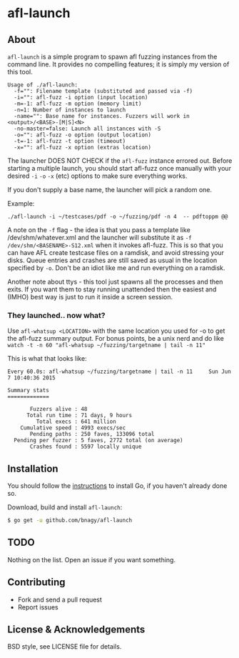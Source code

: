 afl-launch
=======

## About

`afl-launch` is a simple program to spawn afl fuzzing instances from the
command line. It provides no compelling features; it is simply my version of
this tool.

```
Usage of ./afl-launch:
  -f="": Filename template (substituted and passed via -f)
  -i="": afl-fuzz -i option (input location)
  -m=-1: afl-fuzz -m option (memory limit)
  -n=1: Number of instances to launch
  -name="": Base name for instances. Fuzzers will work in <output>/<BASE>-[M|S]<N>
  -no-master=false: Launch all instances with -S
  -o="": afl-fuzz -o option (output location)
  -t=-1: afl-fuzz -t option (timeout)
  -x="": afl-fuzz -x option (extras location)
```

The launcher DOES NOT CHECK if the `afl-fuzz` instance errored out. Before
starting a multiple launch, you should start afl-fuzz once manually with your
desired `-i` `-o` `-x` (etc) options to make sure everything works.

If you don't supply a base name, the launcher will pick a random one.

Example:
```
./afl-launch -i ~/testcases/pdf -o ~/fuzzing/pdf -n 4  -- pdftoppm @@
```

A note on the `-f` flag - the idea is that you pass a template like
/dev/shm/whatever.xml and the launcher will substitute it as `-f
/dev/shm/<BASENAME>-S12.xml` when it invokes afl-fuzz. This is so that you can
have AFL create testcase files on a ramdisk, and avoid stressing your disks.
Queue entries and crashes are still saved as usual in the location specified
by `-o`. Don't be an idiot like me and run everything on a ramdisk.

Another note about ttys - this tool just spawns all the processes and then
exits. If you want them to stay running unattended then the easiest and (IMHO)
best way is just to run it inside a screen session.

### They launched.. now what?

Use `afl-whatsup <LOCATION>` with the same location you used for -o to get the
afl-fuzz summary output. For bonus points, be a unix nerd and do like `watch
-t -n 60 "afl-whatsup ~/fuzzing/targetname | tail -n 11"`

This is what that looks like:
```
Every 60.0s: afl-whatsup ~/fuzzing/targetname | tail -n 11     Sun Jun  7 10:40:36 2015

Summary stats
=============

       Fuzzers alive : 48
      Total run time : 71 days, 9 hours
         Total execs : 641 million
    Cumulative speed : 4993 execs/sec
       Pending paths : 250 faves, 133096 total
  Pending per fuzzer : 5 faves, 2772 total (on average)
       Crashes found : 5597 locally unique
```

## Installation

You should follow the [instructions](https://golang.org/doc/install) to
install Go, if you haven't already done so.

Download, build and install `afl-launch`:
```bash
$ go get -u github.com/bnagy/afl-launch
```

## TODO

Nothing on the list. Open an issue if you want something.

## Contributing

* Fork and send a pull request
* Report issues

## License & Acknowledgements

BSD style, see LICENSE file for details.

